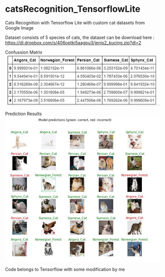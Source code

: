 # catsRecognition_TensorflowLite
Cats Recognition with Tensorflow Lite with custom cat datasets from Google Image

Dataset consists of 5 species of cats, the dataset can be download here : https://dl.dropbox.com/s/406optki5aagpu3/jenis2_kucing.zip?dl=2


Confussion Matrix
![](Images/confussion.JPG)

Prediction Results
![](Images/prediction.JPG)


Code belongs to Tensorflow with some modification by me
